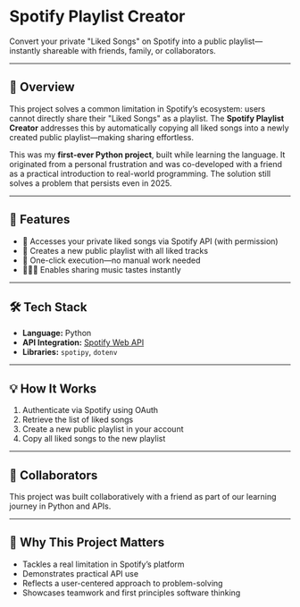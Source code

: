 # Spotify Playlist Creator

Convert your private "Liked Songs" on Spotify into a public playlist—instantly shareable with friends, family, or collaborators.

---

## 🚀 Overview

This project solves a common limitation in Spotify’s ecosystem: users cannot directly share their "Liked Songs" as a playlist. The **Spotify Playlist Creator** addresses this by automatically copying all liked songs into a newly created public playlist—making sharing effortless.

This was my **first-ever Python project**, built while learning the language. It originated from a personal frustration and was co-developed with a friend as a practical introduction to real-world programming. The solution still solves a problem that persists even in 2025.

---

## 🎯 Features

- 🔐 Accesses your private liked songs via Spotify API (with permission)
- 📂 Creates a new public playlist with all liked tracks
- 🔄 One-click execution—no manual work needed
- 🧑‍🤝‍🧑 Enables sharing music tastes instantly

---

## 🛠️ Tech Stack

- **Language:** Python
- **API Integration:** [Spotify Web API](https://developer.spotify.com/documentation/web-api/)
- **Libraries:** `spotipy`, `dotenv`

---

## 💡 How It Works

1. Authenticate via Spotify using OAuth
2. Retrieve the list of liked songs
3. Create a new public playlist in your account
4. Copy all liked songs to the new playlist

---

## 🤝 Collaborators

This project was built collaboratively with a friend as part of our learning journey in Python and APIs.

---

## 🌟 Why This Project Matters

- Tackles a real limitation in Spotify’s platform  
- Demonstrates practical API use  
- Reflects a user-centered approach to problem-solving  
- Showcases teamwork and first principles software thinking
